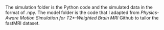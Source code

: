 The simulation folder is the Python code and the simulated data in the format of .npy. 
The model folder is the code that I adapted from _Physics-Aware Motion Simulation for T2*-Weighted Brain MRI_ Github to tailor the fastMRI dataset.
